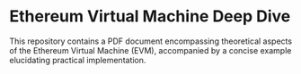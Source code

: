 # Ethereum Virtual Machine Deep Dive

This repository contains a PDF document encompassing theoretical aspects of the Ethereum Virtual Machine (EVM), accompanied by a concise example elucidating practical implementation.
